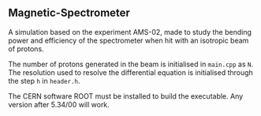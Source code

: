 ## Magnetic-Spectrometer 
A simulation based on the experiment AMS-02, made to study the bending power and efficiency of the spectrometer when hit with an isotropic beam of protons.  

The number of protons generated in the beam is initialised in `main.cpp` as `N`. The resolution used to resolve the differential equation is initialised through the step `h` in `header.h`. 

The CERN software ROOT must be installed to build the executable. Any version after 5.34/00 will work.
